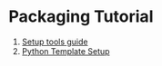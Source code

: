 # Packaging Tutorial
1. [Setup tools guide](https://www.youtube.com/watch?v=wCGsLqHOT2I)
2. [Python Template Setup]()
